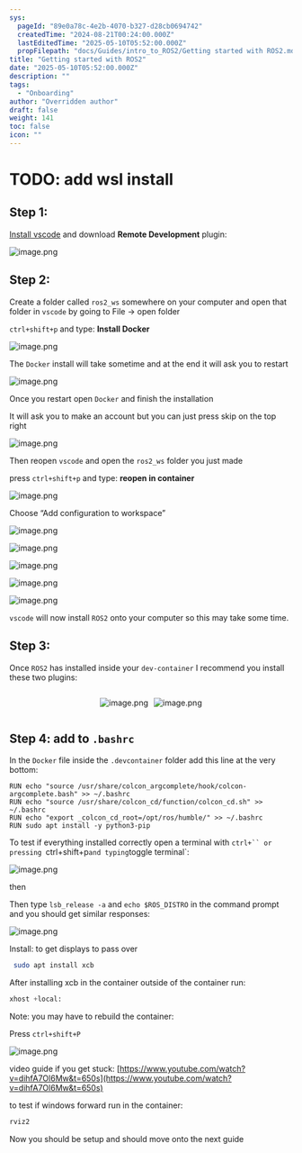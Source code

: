 ```yaml
---
sys:
  pageId: "89e0a78c-4e2b-4070-b327-d28cb0694742"
  createdTime: "2024-08-21T00:24:00.000Z"
  lastEditedTime: "2025-05-10T05:52:00.000Z"
  propFilepath: "docs/Guides/intro_to_ROS2/Getting started with ROS2.md"
title: "Getting started with ROS2"
date: "2025-05-10T05:52:00.000Z"
description: ""
tags:
  - "Onboarding"
author: "Overridden author"
draft: false
weight: 141
toc: false
icon: ""
---
```


# TODO: add wsl install

## Step 1:

[Install vscode](https://code.visualstudio.com/download) and download **Remote Development** plugin:

![image.png](https://prod-files-secure.s3.us-west-2.amazonaws.com/d518164a-d88e-44d1-a4ee-3adb3bd8bce0/efb52993-1881-4a40-b95e-6f020334f022/image.png?X-Amz-Algorithm=AWS4-HMAC-SHA256&X-Amz-Content-Sha256=UNSIGNED-PAYLOAD&X-Amz-Credential=ASIAZI2LB466WX5LVBDB%2F20250707%2Fus-west-2%2Fs3%2Faws4_request&X-Amz-Date=20250707T061441Z&X-Amz-Expires=3600&X-Amz-Security-Token=IQoJb3JpZ2luX2VjEGUaCXVzLXdlc3QtMiJGMEQCIE6c9fLoIondIP76vukETlkRdHrCL206ZF0urGa16kdKAiAazryiwQI6Y3KSeov6z7h1LqCSW0f12ZF4J7U%2Fg16lnyr%2FAwhuEAAaDDYzNzQyMzE4MzgwNSIM%2FESlKOZPxnA2uOfaKtwDxCn7oPlJyOZC%2Fj%2Fx93%2BiitfFZj8IRJGAvhNBWG%2B121u4QCm1kyQPHRpiaqxZQz6WG86eaxL5HIf2BqUqZC0OGAKI17Tx4JygyOR75dDV7gMcAZd%2Bo0QzXxdewqu2U2w51JhQiCNBEL55Rp7aH8hnRbN06pf6L6Cd2BnN313k2K6l%2Boq3etQt5ZUSt0PsFo5ZibYI4YL%2BzmH72GTGXAB%2FGaMCD8yXzJyxnk2Lazg3017EkWie9XLXL3gMp97iTM4vzf%2F3v0XDSWBBkzNasVXueH3EWgG1YDgEQrWyI5IWf5VSVm5faIoaX6Y1IQsGrU%2BknjrNEXDjDkjbqS7ceRGZAApv7wTM1xcGWvzdfZ6IVV2iBQWM5sFUg%2FQdgFfwzuAPr32G5GS%2FxwLEWveQy1ZU%2BEkE2hOo9l4c8NAJxEPIO2Qb5bdVEWvRHAqonfvcwj%2BWrSHuJJYRw9%2BWWSj%2BDUkWyTT0RJeKGQsF0fl3qpWz49jLlWKFHznRxzOSbKmRKQQBjUdWBj%2BMD5BbQBDQZhIj8zjsM1jg6ERb0BXRdpfd4g%2BRbiy%2BOpErqAARhB5OqGZqTKKWlcT4l7uwj6qO%2ByvcenMB1T8OCF3TDiLpstco46SSa7v3iAfkcdXg1n4wjKutwwY6pgESMiMDIx06w4uJhf8eJ%2BvdrQmdHlQmUMpmYY6gjnELxMQHivCOacdOnDhM3DPpMi%2BMAwHGQSA48F27%2F6y%2F7iPcoBWne9PYnZ2ArzxTut2zrAxUHpOrm4Hr4aH90YySu1euBwM2nEga7PcyOuNkAc0sMoHWKXNvmE%2BiuOUdr0KGuriVr7k9hUTu0VR2A%2FD3BOwD%2F5Z9PQHQHubDmN6CmKFfAElWb8nP&X-Amz-Signature=9f4b702050a07261e7577412eece1c624e541b85818b2fdcacac8e7d155ecb52&X-Amz-SignedHeaders=host&x-amz-checksum-mode=ENABLED&x-id=GetObject)

## Step 2:

Create a folder called `ros2_ws` somewhere on your computer and open that folder in `vscode` by going to File → open folder 

`ctrl+shift+p` and type: **Install Docker**

![image.png](https://prod-files-secure.s3.us-west-2.amazonaws.com/d518164a-d88e-44d1-a4ee-3adb3bd8bce0/2269dc0e-1cd5-47ff-bceb-c04ad9b2eab0/image.png?X-Amz-Algorithm=AWS4-HMAC-SHA256&X-Amz-Content-Sha256=UNSIGNED-PAYLOAD&X-Amz-Credential=ASIAZI2LB466WX5LVBDB%2F20250707%2Fus-west-2%2Fs3%2Faws4_request&X-Amz-Date=20250707T061441Z&X-Amz-Expires=3600&X-Amz-Security-Token=IQoJb3JpZ2luX2VjEGUaCXVzLXdlc3QtMiJGMEQCIE6c9fLoIondIP76vukETlkRdHrCL206ZF0urGa16kdKAiAazryiwQI6Y3KSeov6z7h1LqCSW0f12ZF4J7U%2Fg16lnyr%2FAwhuEAAaDDYzNzQyMzE4MzgwNSIM%2FESlKOZPxnA2uOfaKtwDxCn7oPlJyOZC%2Fj%2Fx93%2BiitfFZj8IRJGAvhNBWG%2B121u4QCm1kyQPHRpiaqxZQz6WG86eaxL5HIf2BqUqZC0OGAKI17Tx4JygyOR75dDV7gMcAZd%2Bo0QzXxdewqu2U2w51JhQiCNBEL55Rp7aH8hnRbN06pf6L6Cd2BnN313k2K6l%2Boq3etQt5ZUSt0PsFo5ZibYI4YL%2BzmH72GTGXAB%2FGaMCD8yXzJyxnk2Lazg3017EkWie9XLXL3gMp97iTM4vzf%2F3v0XDSWBBkzNasVXueH3EWgG1YDgEQrWyI5IWf5VSVm5faIoaX6Y1IQsGrU%2BknjrNEXDjDkjbqS7ceRGZAApv7wTM1xcGWvzdfZ6IVV2iBQWM5sFUg%2FQdgFfwzuAPr32G5GS%2FxwLEWveQy1ZU%2BEkE2hOo9l4c8NAJxEPIO2Qb5bdVEWvRHAqonfvcwj%2BWrSHuJJYRw9%2BWWSj%2BDUkWyTT0RJeKGQsF0fl3qpWz49jLlWKFHznRxzOSbKmRKQQBjUdWBj%2BMD5BbQBDQZhIj8zjsM1jg6ERb0BXRdpfd4g%2BRbiy%2BOpErqAARhB5OqGZqTKKWlcT4l7uwj6qO%2ByvcenMB1T8OCF3TDiLpstco46SSa7v3iAfkcdXg1n4wjKutwwY6pgESMiMDIx06w4uJhf8eJ%2BvdrQmdHlQmUMpmYY6gjnELxMQHivCOacdOnDhM3DPpMi%2BMAwHGQSA48F27%2F6y%2F7iPcoBWne9PYnZ2ArzxTut2zrAxUHpOrm4Hr4aH90YySu1euBwM2nEga7PcyOuNkAc0sMoHWKXNvmE%2BiuOUdr0KGuriVr7k9hUTu0VR2A%2FD3BOwD%2F5Z9PQHQHubDmN6CmKFfAElWb8nP&X-Amz-Signature=38753a42ff36785be7501d90d15ea3efbe48d2990b37704e757c7bc29b0d49d7&X-Amz-SignedHeaders=host&x-amz-checksum-mode=ENABLED&x-id=GetObject)

The `Docker` install will take sometime and at the end it will ask you to restart

![image.png](https://prod-files-secure.s3.us-west-2.amazonaws.com/d518164a-d88e-44d1-a4ee-3adb3bd8bce0/ed233f78-be33-4b1f-b89c-9c346c0e961e/image.png?X-Amz-Algorithm=AWS4-HMAC-SHA256&X-Amz-Content-Sha256=UNSIGNED-PAYLOAD&X-Amz-Credential=ASIAZI2LB466WX5LVBDB%2F20250707%2Fus-west-2%2Fs3%2Faws4_request&X-Amz-Date=20250707T061441Z&X-Amz-Expires=3600&X-Amz-Security-Token=IQoJb3JpZ2luX2VjEGUaCXVzLXdlc3QtMiJGMEQCIE6c9fLoIondIP76vukETlkRdHrCL206ZF0urGa16kdKAiAazryiwQI6Y3KSeov6z7h1LqCSW0f12ZF4J7U%2Fg16lnyr%2FAwhuEAAaDDYzNzQyMzE4MzgwNSIM%2FESlKOZPxnA2uOfaKtwDxCn7oPlJyOZC%2Fj%2Fx93%2BiitfFZj8IRJGAvhNBWG%2B121u4QCm1kyQPHRpiaqxZQz6WG86eaxL5HIf2BqUqZC0OGAKI17Tx4JygyOR75dDV7gMcAZd%2Bo0QzXxdewqu2U2w51JhQiCNBEL55Rp7aH8hnRbN06pf6L6Cd2BnN313k2K6l%2Boq3etQt5ZUSt0PsFo5ZibYI4YL%2BzmH72GTGXAB%2FGaMCD8yXzJyxnk2Lazg3017EkWie9XLXL3gMp97iTM4vzf%2F3v0XDSWBBkzNasVXueH3EWgG1YDgEQrWyI5IWf5VSVm5faIoaX6Y1IQsGrU%2BknjrNEXDjDkjbqS7ceRGZAApv7wTM1xcGWvzdfZ6IVV2iBQWM5sFUg%2FQdgFfwzuAPr32G5GS%2FxwLEWveQy1ZU%2BEkE2hOo9l4c8NAJxEPIO2Qb5bdVEWvRHAqonfvcwj%2BWrSHuJJYRw9%2BWWSj%2BDUkWyTT0RJeKGQsF0fl3qpWz49jLlWKFHznRxzOSbKmRKQQBjUdWBj%2BMD5BbQBDQZhIj8zjsM1jg6ERb0BXRdpfd4g%2BRbiy%2BOpErqAARhB5OqGZqTKKWlcT4l7uwj6qO%2ByvcenMB1T8OCF3TDiLpstco46SSa7v3iAfkcdXg1n4wjKutwwY6pgESMiMDIx06w4uJhf8eJ%2BvdrQmdHlQmUMpmYY6gjnELxMQHivCOacdOnDhM3DPpMi%2BMAwHGQSA48F27%2F6y%2F7iPcoBWne9PYnZ2ArzxTut2zrAxUHpOrm4Hr4aH90YySu1euBwM2nEga7PcyOuNkAc0sMoHWKXNvmE%2BiuOUdr0KGuriVr7k9hUTu0VR2A%2FD3BOwD%2F5Z9PQHQHubDmN6CmKFfAElWb8nP&X-Amz-Signature=6d01eaf796530aa7fa576c83fef9952a4a8bf75c61f3ce4413f89cae0b255dc3&X-Amz-SignedHeaders=host&x-amz-checksum-mode=ENABLED&x-id=GetObject)

Once you restart open `Docker` and finish the installation

It will ask you to make an account but you can just press skip on the top right

![image.png](https://prod-files-secure.s3.us-west-2.amazonaws.com/d518164a-d88e-44d1-a4ee-3adb3bd8bce0/21010ad9-1659-4fd9-9f59-9932a09b2a3d/image.png?X-Amz-Algorithm=AWS4-HMAC-SHA256&X-Amz-Content-Sha256=UNSIGNED-PAYLOAD&X-Amz-Credential=ASIAZI2LB466WX5LVBDB%2F20250707%2Fus-west-2%2Fs3%2Faws4_request&X-Amz-Date=20250707T061441Z&X-Amz-Expires=3600&X-Amz-Security-Token=IQoJb3JpZ2luX2VjEGUaCXVzLXdlc3QtMiJGMEQCIE6c9fLoIondIP76vukETlkRdHrCL206ZF0urGa16kdKAiAazryiwQI6Y3KSeov6z7h1LqCSW0f12ZF4J7U%2Fg16lnyr%2FAwhuEAAaDDYzNzQyMzE4MzgwNSIM%2FESlKOZPxnA2uOfaKtwDxCn7oPlJyOZC%2Fj%2Fx93%2BiitfFZj8IRJGAvhNBWG%2B121u4QCm1kyQPHRpiaqxZQz6WG86eaxL5HIf2BqUqZC0OGAKI17Tx4JygyOR75dDV7gMcAZd%2Bo0QzXxdewqu2U2w51JhQiCNBEL55Rp7aH8hnRbN06pf6L6Cd2BnN313k2K6l%2Boq3etQt5ZUSt0PsFo5ZibYI4YL%2BzmH72GTGXAB%2FGaMCD8yXzJyxnk2Lazg3017EkWie9XLXL3gMp97iTM4vzf%2F3v0XDSWBBkzNasVXueH3EWgG1YDgEQrWyI5IWf5VSVm5faIoaX6Y1IQsGrU%2BknjrNEXDjDkjbqS7ceRGZAApv7wTM1xcGWvzdfZ6IVV2iBQWM5sFUg%2FQdgFfwzuAPr32G5GS%2FxwLEWveQy1ZU%2BEkE2hOo9l4c8NAJxEPIO2Qb5bdVEWvRHAqonfvcwj%2BWrSHuJJYRw9%2BWWSj%2BDUkWyTT0RJeKGQsF0fl3qpWz49jLlWKFHznRxzOSbKmRKQQBjUdWBj%2BMD5BbQBDQZhIj8zjsM1jg6ERb0BXRdpfd4g%2BRbiy%2BOpErqAARhB5OqGZqTKKWlcT4l7uwj6qO%2ByvcenMB1T8OCF3TDiLpstco46SSa7v3iAfkcdXg1n4wjKutwwY6pgESMiMDIx06w4uJhf8eJ%2BvdrQmdHlQmUMpmYY6gjnELxMQHivCOacdOnDhM3DPpMi%2BMAwHGQSA48F27%2F6y%2F7iPcoBWne9PYnZ2ArzxTut2zrAxUHpOrm4Hr4aH90YySu1euBwM2nEga7PcyOuNkAc0sMoHWKXNvmE%2BiuOUdr0KGuriVr7k9hUTu0VR2A%2FD3BOwD%2F5Z9PQHQHubDmN6CmKFfAElWb8nP&X-Amz-Signature=ad5a8ae4f433e5d15918d8440e0b2825edfbd9e8fe5a8fce010cb6d05b553ec1&X-Amz-SignedHeaders=host&x-amz-checksum-mode=ENABLED&x-id=GetObject)

Then reopen `vscode` and open the `ros2_ws` folder you just made

press `ctrl+shift+p` and type: **reopen in container**

![image.png](https://prod-files-secure.s3.us-west-2.amazonaws.com/d518164a-d88e-44d1-a4ee-3adb3bd8bce0/4e93b8c2-41ad-488c-8095-c74205196118/image.png?X-Amz-Algorithm=AWS4-HMAC-SHA256&X-Amz-Content-Sha256=UNSIGNED-PAYLOAD&X-Amz-Credential=ASIAZI2LB466WX5LVBDB%2F20250707%2Fus-west-2%2Fs3%2Faws4_request&X-Amz-Date=20250707T061441Z&X-Amz-Expires=3600&X-Amz-Security-Token=IQoJb3JpZ2luX2VjEGUaCXVzLXdlc3QtMiJGMEQCIE6c9fLoIondIP76vukETlkRdHrCL206ZF0urGa16kdKAiAazryiwQI6Y3KSeov6z7h1LqCSW0f12ZF4J7U%2Fg16lnyr%2FAwhuEAAaDDYzNzQyMzE4MzgwNSIM%2FESlKOZPxnA2uOfaKtwDxCn7oPlJyOZC%2Fj%2Fx93%2BiitfFZj8IRJGAvhNBWG%2B121u4QCm1kyQPHRpiaqxZQz6WG86eaxL5HIf2BqUqZC0OGAKI17Tx4JygyOR75dDV7gMcAZd%2Bo0QzXxdewqu2U2w51JhQiCNBEL55Rp7aH8hnRbN06pf6L6Cd2BnN313k2K6l%2Boq3etQt5ZUSt0PsFo5ZibYI4YL%2BzmH72GTGXAB%2FGaMCD8yXzJyxnk2Lazg3017EkWie9XLXL3gMp97iTM4vzf%2F3v0XDSWBBkzNasVXueH3EWgG1YDgEQrWyI5IWf5VSVm5faIoaX6Y1IQsGrU%2BknjrNEXDjDkjbqS7ceRGZAApv7wTM1xcGWvzdfZ6IVV2iBQWM5sFUg%2FQdgFfwzuAPr32G5GS%2FxwLEWveQy1ZU%2BEkE2hOo9l4c8NAJxEPIO2Qb5bdVEWvRHAqonfvcwj%2BWrSHuJJYRw9%2BWWSj%2BDUkWyTT0RJeKGQsF0fl3qpWz49jLlWKFHznRxzOSbKmRKQQBjUdWBj%2BMD5BbQBDQZhIj8zjsM1jg6ERb0BXRdpfd4g%2BRbiy%2BOpErqAARhB5OqGZqTKKWlcT4l7uwj6qO%2ByvcenMB1T8OCF3TDiLpstco46SSa7v3iAfkcdXg1n4wjKutwwY6pgESMiMDIx06w4uJhf8eJ%2BvdrQmdHlQmUMpmYY6gjnELxMQHivCOacdOnDhM3DPpMi%2BMAwHGQSA48F27%2F6y%2F7iPcoBWne9PYnZ2ArzxTut2zrAxUHpOrm4Hr4aH90YySu1euBwM2nEga7PcyOuNkAc0sMoHWKXNvmE%2BiuOUdr0KGuriVr7k9hUTu0VR2A%2FD3BOwD%2F5Z9PQHQHubDmN6CmKFfAElWb8nP&X-Amz-Signature=cf2820e17ba5347bbd27d678caf967e3131918f17f7900351d5ce49f1fb2bfe4&X-Amz-SignedHeaders=host&x-amz-checksum-mode=ENABLED&x-id=GetObject)

Choose “Add configuration to workspace”

![image.png](https://prod-files-secure.s3.us-west-2.amazonaws.com/d518164a-d88e-44d1-a4ee-3adb3bd8bce0/9560b282-5060-4989-ba37-97e7b2c22476/image.png?X-Amz-Algorithm=AWS4-HMAC-SHA256&X-Amz-Content-Sha256=UNSIGNED-PAYLOAD&X-Amz-Credential=ASIAZI2LB466WX5LVBDB%2F20250707%2Fus-west-2%2Fs3%2Faws4_request&X-Amz-Date=20250707T061441Z&X-Amz-Expires=3600&X-Amz-Security-Token=IQoJb3JpZ2luX2VjEGUaCXVzLXdlc3QtMiJGMEQCIE6c9fLoIondIP76vukETlkRdHrCL206ZF0urGa16kdKAiAazryiwQI6Y3KSeov6z7h1LqCSW0f12ZF4J7U%2Fg16lnyr%2FAwhuEAAaDDYzNzQyMzE4MzgwNSIM%2FESlKOZPxnA2uOfaKtwDxCn7oPlJyOZC%2Fj%2Fx93%2BiitfFZj8IRJGAvhNBWG%2B121u4QCm1kyQPHRpiaqxZQz6WG86eaxL5HIf2BqUqZC0OGAKI17Tx4JygyOR75dDV7gMcAZd%2Bo0QzXxdewqu2U2w51JhQiCNBEL55Rp7aH8hnRbN06pf6L6Cd2BnN313k2K6l%2Boq3etQt5ZUSt0PsFo5ZibYI4YL%2BzmH72GTGXAB%2FGaMCD8yXzJyxnk2Lazg3017EkWie9XLXL3gMp97iTM4vzf%2F3v0XDSWBBkzNasVXueH3EWgG1YDgEQrWyI5IWf5VSVm5faIoaX6Y1IQsGrU%2BknjrNEXDjDkjbqS7ceRGZAApv7wTM1xcGWvzdfZ6IVV2iBQWM5sFUg%2FQdgFfwzuAPr32G5GS%2FxwLEWveQy1ZU%2BEkE2hOo9l4c8NAJxEPIO2Qb5bdVEWvRHAqonfvcwj%2BWrSHuJJYRw9%2BWWSj%2BDUkWyTT0RJeKGQsF0fl3qpWz49jLlWKFHznRxzOSbKmRKQQBjUdWBj%2BMD5BbQBDQZhIj8zjsM1jg6ERb0BXRdpfd4g%2BRbiy%2BOpErqAARhB5OqGZqTKKWlcT4l7uwj6qO%2ByvcenMB1T8OCF3TDiLpstco46SSa7v3iAfkcdXg1n4wjKutwwY6pgESMiMDIx06w4uJhf8eJ%2BvdrQmdHlQmUMpmYY6gjnELxMQHivCOacdOnDhM3DPpMi%2BMAwHGQSA48F27%2F6y%2F7iPcoBWne9PYnZ2ArzxTut2zrAxUHpOrm4Hr4aH90YySu1euBwM2nEga7PcyOuNkAc0sMoHWKXNvmE%2BiuOUdr0KGuriVr7k9hUTu0VR2A%2FD3BOwD%2F5Z9PQHQHubDmN6CmKFfAElWb8nP&X-Amz-Signature=4095bae58bbbbd60b54db99f3f7a5b8d1cf106f024cdcbe07a139f62f6b0b4ab&X-Amz-SignedHeaders=host&x-amz-checksum-mode=ENABLED&x-id=GetObject)

![image.png](https://prod-files-secure.s3.us-west-2.amazonaws.com/d518164a-d88e-44d1-a4ee-3adb3bd8bce0/2ee63f81-886b-48e8-a553-dc6e5eac99e4/image.png?X-Amz-Algorithm=AWS4-HMAC-SHA256&X-Amz-Content-Sha256=UNSIGNED-PAYLOAD&X-Amz-Credential=ASIAZI2LB466WX5LVBDB%2F20250707%2Fus-west-2%2Fs3%2Faws4_request&X-Amz-Date=20250707T061441Z&X-Amz-Expires=3600&X-Amz-Security-Token=IQoJb3JpZ2luX2VjEGUaCXVzLXdlc3QtMiJGMEQCIE6c9fLoIondIP76vukETlkRdHrCL206ZF0urGa16kdKAiAazryiwQI6Y3KSeov6z7h1LqCSW0f12ZF4J7U%2Fg16lnyr%2FAwhuEAAaDDYzNzQyMzE4MzgwNSIM%2FESlKOZPxnA2uOfaKtwDxCn7oPlJyOZC%2Fj%2Fx93%2BiitfFZj8IRJGAvhNBWG%2B121u4QCm1kyQPHRpiaqxZQz6WG86eaxL5HIf2BqUqZC0OGAKI17Tx4JygyOR75dDV7gMcAZd%2Bo0QzXxdewqu2U2w51JhQiCNBEL55Rp7aH8hnRbN06pf6L6Cd2BnN313k2K6l%2Boq3etQt5ZUSt0PsFo5ZibYI4YL%2BzmH72GTGXAB%2FGaMCD8yXzJyxnk2Lazg3017EkWie9XLXL3gMp97iTM4vzf%2F3v0XDSWBBkzNasVXueH3EWgG1YDgEQrWyI5IWf5VSVm5faIoaX6Y1IQsGrU%2BknjrNEXDjDkjbqS7ceRGZAApv7wTM1xcGWvzdfZ6IVV2iBQWM5sFUg%2FQdgFfwzuAPr32G5GS%2FxwLEWveQy1ZU%2BEkE2hOo9l4c8NAJxEPIO2Qb5bdVEWvRHAqonfvcwj%2BWrSHuJJYRw9%2BWWSj%2BDUkWyTT0RJeKGQsF0fl3qpWz49jLlWKFHznRxzOSbKmRKQQBjUdWBj%2BMD5BbQBDQZhIj8zjsM1jg6ERb0BXRdpfd4g%2BRbiy%2BOpErqAARhB5OqGZqTKKWlcT4l7uwj6qO%2ByvcenMB1T8OCF3TDiLpstco46SSa7v3iAfkcdXg1n4wjKutwwY6pgESMiMDIx06w4uJhf8eJ%2BvdrQmdHlQmUMpmYY6gjnELxMQHivCOacdOnDhM3DPpMi%2BMAwHGQSA48F27%2F6y%2F7iPcoBWne9PYnZ2ArzxTut2zrAxUHpOrm4Hr4aH90YySu1euBwM2nEga7PcyOuNkAc0sMoHWKXNvmE%2BiuOUdr0KGuriVr7k9hUTu0VR2A%2FD3BOwD%2F5Z9PQHQHubDmN6CmKFfAElWb8nP&X-Amz-Signature=11bd80dc674b5bdb3a48062166409b4a180739a6ad29d6bb4e7945db7bdf9d56&X-Amz-SignedHeaders=host&x-amz-checksum-mode=ENABLED&x-id=GetObject)

![image.png](https://prod-files-secure.s3.us-west-2.amazonaws.com/d518164a-d88e-44d1-a4ee-3adb3bd8bce0/ae1580b2-b048-407e-aed9-b584224a7a04/image.png?X-Amz-Algorithm=AWS4-HMAC-SHA256&X-Amz-Content-Sha256=UNSIGNED-PAYLOAD&X-Amz-Credential=ASIAZI2LB466WX5LVBDB%2F20250707%2Fus-west-2%2Fs3%2Faws4_request&X-Amz-Date=20250707T061441Z&X-Amz-Expires=3600&X-Amz-Security-Token=IQoJb3JpZ2luX2VjEGUaCXVzLXdlc3QtMiJGMEQCIE6c9fLoIondIP76vukETlkRdHrCL206ZF0urGa16kdKAiAazryiwQI6Y3KSeov6z7h1LqCSW0f12ZF4J7U%2Fg16lnyr%2FAwhuEAAaDDYzNzQyMzE4MzgwNSIM%2FESlKOZPxnA2uOfaKtwDxCn7oPlJyOZC%2Fj%2Fx93%2BiitfFZj8IRJGAvhNBWG%2B121u4QCm1kyQPHRpiaqxZQz6WG86eaxL5HIf2BqUqZC0OGAKI17Tx4JygyOR75dDV7gMcAZd%2Bo0QzXxdewqu2U2w51JhQiCNBEL55Rp7aH8hnRbN06pf6L6Cd2BnN313k2K6l%2Boq3etQt5ZUSt0PsFo5ZibYI4YL%2BzmH72GTGXAB%2FGaMCD8yXzJyxnk2Lazg3017EkWie9XLXL3gMp97iTM4vzf%2F3v0XDSWBBkzNasVXueH3EWgG1YDgEQrWyI5IWf5VSVm5faIoaX6Y1IQsGrU%2BknjrNEXDjDkjbqS7ceRGZAApv7wTM1xcGWvzdfZ6IVV2iBQWM5sFUg%2FQdgFfwzuAPr32G5GS%2FxwLEWveQy1ZU%2BEkE2hOo9l4c8NAJxEPIO2Qb5bdVEWvRHAqonfvcwj%2BWrSHuJJYRw9%2BWWSj%2BDUkWyTT0RJeKGQsF0fl3qpWz49jLlWKFHznRxzOSbKmRKQQBjUdWBj%2BMD5BbQBDQZhIj8zjsM1jg6ERb0BXRdpfd4g%2BRbiy%2BOpErqAARhB5OqGZqTKKWlcT4l7uwj6qO%2ByvcenMB1T8OCF3TDiLpstco46SSa7v3iAfkcdXg1n4wjKutwwY6pgESMiMDIx06w4uJhf8eJ%2BvdrQmdHlQmUMpmYY6gjnELxMQHivCOacdOnDhM3DPpMi%2BMAwHGQSA48F27%2F6y%2F7iPcoBWne9PYnZ2ArzxTut2zrAxUHpOrm4Hr4aH90YySu1euBwM2nEga7PcyOuNkAc0sMoHWKXNvmE%2BiuOUdr0KGuriVr7k9hUTu0VR2A%2FD3BOwD%2F5Z9PQHQHubDmN6CmKFfAElWb8nP&X-Amz-Signature=1c99befd8f87e4342843760936436a6d952ef164d0debf6cece25f06c59cff5b&X-Amz-SignedHeaders=host&x-amz-checksum-mode=ENABLED&x-id=GetObject)

![image.png](https://prod-files-secure.s3.us-west-2.amazonaws.com/d518164a-d88e-44d1-a4ee-3adb3bd8bce0/53255b28-f75e-430f-b9e3-c0ac8577e42b/image.png?X-Amz-Algorithm=AWS4-HMAC-SHA256&X-Amz-Content-Sha256=UNSIGNED-PAYLOAD&X-Amz-Credential=ASIAZI2LB466WX5LVBDB%2F20250707%2Fus-west-2%2Fs3%2Faws4_request&X-Amz-Date=20250707T061441Z&X-Amz-Expires=3600&X-Amz-Security-Token=IQoJb3JpZ2luX2VjEGUaCXVzLXdlc3QtMiJGMEQCIE6c9fLoIondIP76vukETlkRdHrCL206ZF0urGa16kdKAiAazryiwQI6Y3KSeov6z7h1LqCSW0f12ZF4J7U%2Fg16lnyr%2FAwhuEAAaDDYzNzQyMzE4MzgwNSIM%2FESlKOZPxnA2uOfaKtwDxCn7oPlJyOZC%2Fj%2Fx93%2BiitfFZj8IRJGAvhNBWG%2B121u4QCm1kyQPHRpiaqxZQz6WG86eaxL5HIf2BqUqZC0OGAKI17Tx4JygyOR75dDV7gMcAZd%2Bo0QzXxdewqu2U2w51JhQiCNBEL55Rp7aH8hnRbN06pf6L6Cd2BnN313k2K6l%2Boq3etQt5ZUSt0PsFo5ZibYI4YL%2BzmH72GTGXAB%2FGaMCD8yXzJyxnk2Lazg3017EkWie9XLXL3gMp97iTM4vzf%2F3v0XDSWBBkzNasVXueH3EWgG1YDgEQrWyI5IWf5VSVm5faIoaX6Y1IQsGrU%2BknjrNEXDjDkjbqS7ceRGZAApv7wTM1xcGWvzdfZ6IVV2iBQWM5sFUg%2FQdgFfwzuAPr32G5GS%2FxwLEWveQy1ZU%2BEkE2hOo9l4c8NAJxEPIO2Qb5bdVEWvRHAqonfvcwj%2BWrSHuJJYRw9%2BWWSj%2BDUkWyTT0RJeKGQsF0fl3qpWz49jLlWKFHznRxzOSbKmRKQQBjUdWBj%2BMD5BbQBDQZhIj8zjsM1jg6ERb0BXRdpfd4g%2BRbiy%2BOpErqAARhB5OqGZqTKKWlcT4l7uwj6qO%2ByvcenMB1T8OCF3TDiLpstco46SSa7v3iAfkcdXg1n4wjKutwwY6pgESMiMDIx06w4uJhf8eJ%2BvdrQmdHlQmUMpmYY6gjnELxMQHivCOacdOnDhM3DPpMi%2BMAwHGQSA48F27%2F6y%2F7iPcoBWne9PYnZ2ArzxTut2zrAxUHpOrm4Hr4aH90YySu1euBwM2nEga7PcyOuNkAc0sMoHWKXNvmE%2BiuOUdr0KGuriVr7k9hUTu0VR2A%2FD3BOwD%2F5Z9PQHQHubDmN6CmKFfAElWb8nP&X-Amz-Signature=de4f88b2242fff1ee329419f7265ae013164e1511b0b3aff1dfd9b03498238b9&X-Amz-SignedHeaders=host&x-amz-checksum-mode=ENABLED&x-id=GetObject)

![image.png](https://prod-files-secure.s3.us-west-2.amazonaws.com/d518164a-d88e-44d1-a4ee-3adb3bd8bce0/7c562767-5af9-4ffb-97d1-327bcdf4ee00/image.png?X-Amz-Algorithm=AWS4-HMAC-SHA256&X-Amz-Content-Sha256=UNSIGNED-PAYLOAD&X-Amz-Credential=ASIAZI2LB466WX5LVBDB%2F20250707%2Fus-west-2%2Fs3%2Faws4_request&X-Amz-Date=20250707T061441Z&X-Amz-Expires=3600&X-Amz-Security-Token=IQoJb3JpZ2luX2VjEGUaCXVzLXdlc3QtMiJGMEQCIE6c9fLoIondIP76vukETlkRdHrCL206ZF0urGa16kdKAiAazryiwQI6Y3KSeov6z7h1LqCSW0f12ZF4J7U%2Fg16lnyr%2FAwhuEAAaDDYzNzQyMzE4MzgwNSIM%2FESlKOZPxnA2uOfaKtwDxCn7oPlJyOZC%2Fj%2Fx93%2BiitfFZj8IRJGAvhNBWG%2B121u4QCm1kyQPHRpiaqxZQz6WG86eaxL5HIf2BqUqZC0OGAKI17Tx4JygyOR75dDV7gMcAZd%2Bo0QzXxdewqu2U2w51JhQiCNBEL55Rp7aH8hnRbN06pf6L6Cd2BnN313k2K6l%2Boq3etQt5ZUSt0PsFo5ZibYI4YL%2BzmH72GTGXAB%2FGaMCD8yXzJyxnk2Lazg3017EkWie9XLXL3gMp97iTM4vzf%2F3v0XDSWBBkzNasVXueH3EWgG1YDgEQrWyI5IWf5VSVm5faIoaX6Y1IQsGrU%2BknjrNEXDjDkjbqS7ceRGZAApv7wTM1xcGWvzdfZ6IVV2iBQWM5sFUg%2FQdgFfwzuAPr32G5GS%2FxwLEWveQy1ZU%2BEkE2hOo9l4c8NAJxEPIO2Qb5bdVEWvRHAqonfvcwj%2BWrSHuJJYRw9%2BWWSj%2BDUkWyTT0RJeKGQsF0fl3qpWz49jLlWKFHznRxzOSbKmRKQQBjUdWBj%2BMD5BbQBDQZhIj8zjsM1jg6ERb0BXRdpfd4g%2BRbiy%2BOpErqAARhB5OqGZqTKKWlcT4l7uwj6qO%2ByvcenMB1T8OCF3TDiLpstco46SSa7v3iAfkcdXg1n4wjKutwwY6pgESMiMDIx06w4uJhf8eJ%2BvdrQmdHlQmUMpmYY6gjnELxMQHivCOacdOnDhM3DPpMi%2BMAwHGQSA48F27%2F6y%2F7iPcoBWne9PYnZ2ArzxTut2zrAxUHpOrm4Hr4aH90YySu1euBwM2nEga7PcyOuNkAc0sMoHWKXNvmE%2BiuOUdr0KGuriVr7k9hUTu0VR2A%2FD3BOwD%2F5Z9PQHQHubDmN6CmKFfAElWb8nP&X-Amz-Signature=e7297c797b5ac800f3441a7c14ead384c41083e270c855faebee055ddf9ead03&X-Amz-SignedHeaders=host&x-amz-checksum-mode=ENABLED&x-id=GetObject)

`vscode` will now install `ROS2` onto your computer so this may take some time.

## Step 3:

Once `ROS2` has installed inside your `dev-container` I recommend you install these two plugins:

<div style="display: flex;flex-direction: row; column-gap:10px; max-width: 630px;justify-content: center;">
<div>

![image.png](https://prod-files-secure.s3.us-west-2.amazonaws.com/d518164a-d88e-44d1-a4ee-3adb3bd8bce0/3fc3d550-5a54-4ba1-ba6b-faa01cdb7369/image.png?X-Amz-Algorithm=AWS4-HMAC-SHA256&X-Amz-Content-Sha256=UNSIGNED-PAYLOAD&X-Amz-Credential=ASIAZI2LB466Z2OGVV6V%2F20250707%2Fus-west-2%2Fs3%2Faws4_request&X-Amz-Date=20250707T061443Z&X-Amz-Expires=3600&X-Amz-Security-Token=IQoJb3JpZ2luX2VjEGYaCXVzLXdlc3QtMiJIMEYCIQDohvj6cjIcsTkwTcr5HlziUTCA6qpjiUWoLqbVU6t3vwIhAP%2Fx7FRIa2me1%2FdpwptFr9L5K5pBXgCoE2qYH5aFxHa%2BKv8DCG8QABoMNjM3NDIzMTgzODA1IgwMP9mfQQMQHOBmaMIq3AMwfsCHLPLdQCk8DTk03PbSm0fJ3HU9ds0KjDr1t0%2FWIP7nejqWBMoWLDtBTvgq5zmafSQiuCXfwMDY%2FZqhdMDYNVCNQrDrC5%2F%2FOkP4tEXYNlFLUeV5BQrFZNc67xV6wz6cd3Zwqkx1uP8MI4u%2BLMu%2Buo39wwFk8AaMX8WeYbzLpmdhdMpx81hUX9u0WmGeT%2FznkEDsIrSlT%2FJrKrLTR1aJPSwXgYVMgV%2FcbrWJ4Qepc1kMLQ5bekiSUtsSm8OaKG81C4IZnrJYhsHFXaVCJJARLRwCJDVn4XVZRx1iQnJrRYR6et8KhXIQXzX4Zvys53RB0SX7XOvF32uwjIiTlbhGOml78fZrpXdQud9ZSxRbWh4Y%2B86fDiJnCJ5fuMvYjH1Y%2FQ52rrFWV%2FddtI9mI7MXrPjEklc1GLjuO3m1azwjRfpL5q1wquHYWLdY99ZQXhuNp%2FP%2FXhRwpaftpCqx%2Fb5QpxcKboV1Ll7gKznQrz5584m11Uzxbkt1Lvgm%2BIuL43yJdxKn%2FoQyrP1H1uWjEPDd7eqlH76FVmv9eJ3HWR2n%2B98k0uFtEdCuXEaG9mO3CFjFy70lPtdLbmQf%2BtJsUgNatrt980GzA2BP%2Bk7YJS2cAHGfzbFpZ29LtKbrrTDJwq3DBjqkAa5fbmZTsfDjjOsyzs7fq6XQq3dz5qAZJIBmP5H7vlXq4yyoJOEu9LFX8M7Wk6pRgdqb40VJTo0%2BkiPnoJug8MisXKPEm0QcTl1%2BHejRY7VHdu4rQgt7zyi6Kt2UNH8hxTG%2FlQIxpfQ0fW4UpbMm322E2anSzype0qZYKLM6xyIOrVBdpnYo6292UQ%2Bt%2BBplc4BNgfJtDFMjkIwB5KK%2BZ6AlT03G&X-Amz-Signature=dd5286e5a06e56fde5b17ffaf6baa9aae1cfdc9c4fa0d5fc64fbf4446974f7f0&X-Amz-SignedHeaders=host&x-amz-checksum-mode=ENABLED&x-id=GetObject)

</div>
<div>

![image.png](https://prod-files-secure.s3.us-west-2.amazonaws.com/d518164a-d88e-44d1-a4ee-3adb3bd8bce0/d994cc66-13c2-4093-a5a3-f84cf4601a82/image.png?X-Amz-Algorithm=AWS4-HMAC-SHA256&X-Amz-Content-Sha256=UNSIGNED-PAYLOAD&X-Amz-Credential=ASIAZI2LB46647ARA6FV%2F20250707%2Fus-west-2%2Fs3%2Faws4_request&X-Amz-Date=20250707T061443Z&X-Amz-Expires=3600&X-Amz-Security-Token=IQoJb3JpZ2luX2VjEGUaCXVzLXdlc3QtMiJIMEYCIQDP7cV7%2BYyT%2Fx0X5%2FISoQqWOYsRaRkQahhNZRQg4yqYrgIhAI3zVqAJ3mmT%2B2s9bvkvY6ZhhtKChsf6qVeqzSbrn%2F4zKv8DCG4QABoMNjM3NDIzMTgzODA1Igz0TAQ48HiH4gaFsP8q3AMlj2SoivoyzK%2FprOW11oEfwV2jp2ofQGHZYx%2Be%2BL54YJFBtJLzeGqUfq1L8b%2B9fZoylPwpxy9ehB1XpKFBiEZ0nde94uIxz%2BYNZ4jUOc2CbK5khUcxKhW8t30ChmWzfHZlSXeLuJe8wnXwzw7EvgwpGRYRZGVkydEHQ6amNQOL3oLk27j0cJnSnzxBx2Xd5Bx18p855ukNK8FPu9xumGwFvGFO04BvhxfUNe4o5JMnEbm9OorZ%2BhXa7nwsYjeLnxgQxc23kog5cEXMb3mH73pNsCn7Hj%2BPKmZvPV2H6LuaFHLGbr1ft%2FzIidZnk2ULLKQ9ViDvgv9cLSZMNb0YZG%2FUhqGUCED1Dnh4%2B2xQR7IS46leUmXpGe8%2FUyqNVU6t4DsgEUKbYDL7PoAeGkAiTaoexsMiKc8mMyaq7bc4%2BBE5gcdz2%2BTM7TWhrwXGY8zoFMoLWE581q30ipmR1HTpzTqdnLtbGYh1CisMnDCpUjoJuBXOQD3FhaD8KTAya4MdbS6ibQRmZMd33ZHjYb%2B8N%2FI0M%2FuBsp1lTh5aCApjOiQDpViSiqO8LZL2alB%2BtA9Q3mf04zMIl%2FD4%2B3hqTiQ84zs0ASEvW5i8crnUEkW%2BxQlYdzayPy1iNP8UPGN5xjDRpq3DBjqkAeusBH%2FG549ScFd279fk3%2BsvNufM3SxRcx1exv8H%2BNThjxHcBCfWc8tQ5zHAqN%2Foo5OMBFV7YfFEiYgYNwTg6%2B4dT4VUv%2B0iNWRfGefcMc4sSvvuJshffpqevH3kYvQ2N%2FC%2BAddc8YKfSmqxG%2BY2RwXLCs6wCBBdrM%2F63I%2FAZjeO2idVXI%2F%2FOJQ7qE2ZWpCVgIld%2BeeQ%2F9CkzjvxtOT5Hz4KJSVk&X-Amz-Signature=972d1463f7dce722936563869604f3b5512c18083c3de71c276a17476afa9a84&X-Amz-SignedHeaders=host&x-amz-checksum-mode=ENABLED&x-id=GetObject)

</div>
</div>

## Step 4: add to `.bashrc`

In the `Docker` file inside the `.devcontainer` folder add this line at the very bottom: 

```docker
RUN echo "source /usr/share/colcon_argcomplete/hook/colcon-argcomplete.bash" >> ~/.bashrc
RUN echo "source /usr/share/colcon_cd/function/colcon_cd.sh" >> ~/.bashrc
RUN echo "export _colcon_cd_root=/opt/ros/humble/" >> ~/.bashrc
RUN sudo apt install -y python3-pip 
```

To test if everything installed correctly open a terminal with `ctrl+`` or pressing `ctrl+shift+p` and typing `toggle terminal`:

![image.png](https://prod-files-secure.s3.us-west-2.amazonaws.com/d518164a-d88e-44d1-a4ee-3adb3bd8bce0/6a4943d8-b04e-4c02-9a58-775f3384d1a5/image.png?X-Amz-Algorithm=AWS4-HMAC-SHA256&X-Amz-Content-Sha256=UNSIGNED-PAYLOAD&X-Amz-Credential=ASIAZI2LB466WX5LVBDB%2F20250707%2Fus-west-2%2Fs3%2Faws4_request&X-Amz-Date=20250707T061441Z&X-Amz-Expires=3600&X-Amz-Security-Token=IQoJb3JpZ2luX2VjEGUaCXVzLXdlc3QtMiJGMEQCIE6c9fLoIondIP76vukETlkRdHrCL206ZF0urGa16kdKAiAazryiwQI6Y3KSeov6z7h1LqCSW0f12ZF4J7U%2Fg16lnyr%2FAwhuEAAaDDYzNzQyMzE4MzgwNSIM%2FESlKOZPxnA2uOfaKtwDxCn7oPlJyOZC%2Fj%2Fx93%2BiitfFZj8IRJGAvhNBWG%2B121u4QCm1kyQPHRpiaqxZQz6WG86eaxL5HIf2BqUqZC0OGAKI17Tx4JygyOR75dDV7gMcAZd%2Bo0QzXxdewqu2U2w51JhQiCNBEL55Rp7aH8hnRbN06pf6L6Cd2BnN313k2K6l%2Boq3etQt5ZUSt0PsFo5ZibYI4YL%2BzmH72GTGXAB%2FGaMCD8yXzJyxnk2Lazg3017EkWie9XLXL3gMp97iTM4vzf%2F3v0XDSWBBkzNasVXueH3EWgG1YDgEQrWyI5IWf5VSVm5faIoaX6Y1IQsGrU%2BknjrNEXDjDkjbqS7ceRGZAApv7wTM1xcGWvzdfZ6IVV2iBQWM5sFUg%2FQdgFfwzuAPr32G5GS%2FxwLEWveQy1ZU%2BEkE2hOo9l4c8NAJxEPIO2Qb5bdVEWvRHAqonfvcwj%2BWrSHuJJYRw9%2BWWSj%2BDUkWyTT0RJeKGQsF0fl3qpWz49jLlWKFHznRxzOSbKmRKQQBjUdWBj%2BMD5BbQBDQZhIj8zjsM1jg6ERb0BXRdpfd4g%2BRbiy%2BOpErqAARhB5OqGZqTKKWlcT4l7uwj6qO%2ByvcenMB1T8OCF3TDiLpstco46SSa7v3iAfkcdXg1n4wjKutwwY6pgESMiMDIx06w4uJhf8eJ%2BvdrQmdHlQmUMpmYY6gjnELxMQHivCOacdOnDhM3DPpMi%2BMAwHGQSA48F27%2F6y%2F7iPcoBWne9PYnZ2ArzxTut2zrAxUHpOrm4Hr4aH90YySu1euBwM2nEga7PcyOuNkAc0sMoHWKXNvmE%2BiuOUdr0KGuriVr7k9hUTu0VR2A%2FD3BOwD%2F5Z9PQHQHubDmN6CmKFfAElWb8nP&X-Amz-Signature=f89ff9193720a5594da834dfcd414a7a04c7c0b294564589e443f3279f35b95f&X-Amz-SignedHeaders=host&x-amz-checksum-mode=ENABLED&x-id=GetObject)

then 

Then type `lsb_release -a` and `echo $ROS_DISTRO` in the command prompt and you should get similar responses:

![image.png](https://prod-files-secure.s3.us-west-2.amazonaws.com/d518164a-d88e-44d1-a4ee-3adb3bd8bce0/3e635dec-a805-4e85-8b9e-d000e5b71a4e/image.png?X-Amz-Algorithm=AWS4-HMAC-SHA256&X-Amz-Content-Sha256=UNSIGNED-PAYLOAD&X-Amz-Credential=ASIAZI2LB466WX5LVBDB%2F20250707%2Fus-west-2%2Fs3%2Faws4_request&X-Amz-Date=20250707T061441Z&X-Amz-Expires=3600&X-Amz-Security-Token=IQoJb3JpZ2luX2VjEGUaCXVzLXdlc3QtMiJGMEQCIE6c9fLoIondIP76vukETlkRdHrCL206ZF0urGa16kdKAiAazryiwQI6Y3KSeov6z7h1LqCSW0f12ZF4J7U%2Fg16lnyr%2FAwhuEAAaDDYzNzQyMzE4MzgwNSIM%2FESlKOZPxnA2uOfaKtwDxCn7oPlJyOZC%2Fj%2Fx93%2BiitfFZj8IRJGAvhNBWG%2B121u4QCm1kyQPHRpiaqxZQz6WG86eaxL5HIf2BqUqZC0OGAKI17Tx4JygyOR75dDV7gMcAZd%2Bo0QzXxdewqu2U2w51JhQiCNBEL55Rp7aH8hnRbN06pf6L6Cd2BnN313k2K6l%2Boq3etQt5ZUSt0PsFo5ZibYI4YL%2BzmH72GTGXAB%2FGaMCD8yXzJyxnk2Lazg3017EkWie9XLXL3gMp97iTM4vzf%2F3v0XDSWBBkzNasVXueH3EWgG1YDgEQrWyI5IWf5VSVm5faIoaX6Y1IQsGrU%2BknjrNEXDjDkjbqS7ceRGZAApv7wTM1xcGWvzdfZ6IVV2iBQWM5sFUg%2FQdgFfwzuAPr32G5GS%2FxwLEWveQy1ZU%2BEkE2hOo9l4c8NAJxEPIO2Qb5bdVEWvRHAqonfvcwj%2BWrSHuJJYRw9%2BWWSj%2BDUkWyTT0RJeKGQsF0fl3qpWz49jLlWKFHznRxzOSbKmRKQQBjUdWBj%2BMD5BbQBDQZhIj8zjsM1jg6ERb0BXRdpfd4g%2BRbiy%2BOpErqAARhB5OqGZqTKKWlcT4l7uwj6qO%2ByvcenMB1T8OCF3TDiLpstco46SSa7v3iAfkcdXg1n4wjKutwwY6pgESMiMDIx06w4uJhf8eJ%2BvdrQmdHlQmUMpmYY6gjnELxMQHivCOacdOnDhM3DPpMi%2BMAwHGQSA48F27%2F6y%2F7iPcoBWne9PYnZ2ArzxTut2zrAxUHpOrm4Hr4aH90YySu1euBwM2nEga7PcyOuNkAc0sMoHWKXNvmE%2BiuOUdr0KGuriVr7k9hUTu0VR2A%2FD3BOwD%2F5Z9PQHQHubDmN6CmKFfAElWb8nP&X-Amz-Signature=73c7f9303580d5b38165b1a0c5c120cd526e39d13a3417b7710b7671e29db2fa&X-Amz-SignedHeaders=host&x-amz-checksum-mode=ENABLED&x-id=GetObject)

Install:  to get displays to pass over

```bash
 sudo apt install xcb
```

After installing xcb in the container outside of the container run:

```python
xhost +local:
```

Note: you may have to rebuild the container:

Press `ctrl+shift+P`

![image.png](https://prod-files-secure.s3.us-west-2.amazonaws.com/d518164a-d88e-44d1-a4ee-3adb3bd8bce0/6c2be660-2618-4c38-9c26-53554f7a0b7b/image.png?X-Amz-Algorithm=AWS4-HMAC-SHA256&X-Amz-Content-Sha256=UNSIGNED-PAYLOAD&X-Amz-Credential=ASIAZI2LB466WX5LVBDB%2F20250707%2Fus-west-2%2Fs3%2Faws4_request&X-Amz-Date=20250707T061441Z&X-Amz-Expires=3600&X-Amz-Security-Token=IQoJb3JpZ2luX2VjEGUaCXVzLXdlc3QtMiJGMEQCIE6c9fLoIondIP76vukETlkRdHrCL206ZF0urGa16kdKAiAazryiwQI6Y3KSeov6z7h1LqCSW0f12ZF4J7U%2Fg16lnyr%2FAwhuEAAaDDYzNzQyMzE4MzgwNSIM%2FESlKOZPxnA2uOfaKtwDxCn7oPlJyOZC%2Fj%2Fx93%2BiitfFZj8IRJGAvhNBWG%2B121u4QCm1kyQPHRpiaqxZQz6WG86eaxL5HIf2BqUqZC0OGAKI17Tx4JygyOR75dDV7gMcAZd%2Bo0QzXxdewqu2U2w51JhQiCNBEL55Rp7aH8hnRbN06pf6L6Cd2BnN313k2K6l%2Boq3etQt5ZUSt0PsFo5ZibYI4YL%2BzmH72GTGXAB%2FGaMCD8yXzJyxnk2Lazg3017EkWie9XLXL3gMp97iTM4vzf%2F3v0XDSWBBkzNasVXueH3EWgG1YDgEQrWyI5IWf5VSVm5faIoaX6Y1IQsGrU%2BknjrNEXDjDkjbqS7ceRGZAApv7wTM1xcGWvzdfZ6IVV2iBQWM5sFUg%2FQdgFfwzuAPr32G5GS%2FxwLEWveQy1ZU%2BEkE2hOo9l4c8NAJxEPIO2Qb5bdVEWvRHAqonfvcwj%2BWrSHuJJYRw9%2BWWSj%2BDUkWyTT0RJeKGQsF0fl3qpWz49jLlWKFHznRxzOSbKmRKQQBjUdWBj%2BMD5BbQBDQZhIj8zjsM1jg6ERb0BXRdpfd4g%2BRbiy%2BOpErqAARhB5OqGZqTKKWlcT4l7uwj6qO%2ByvcenMB1T8OCF3TDiLpstco46SSa7v3iAfkcdXg1n4wjKutwwY6pgESMiMDIx06w4uJhf8eJ%2BvdrQmdHlQmUMpmYY6gjnELxMQHivCOacdOnDhM3DPpMi%2BMAwHGQSA48F27%2F6y%2F7iPcoBWne9PYnZ2ArzxTut2zrAxUHpOrm4Hr4aH90YySu1euBwM2nEga7PcyOuNkAc0sMoHWKXNvmE%2BiuOUdr0KGuriVr7k9hUTu0VR2A%2FD3BOwD%2F5Z9PQHQHubDmN6CmKFfAElWb8nP&X-Amz-Signature=3fd9bcb74a5fda37a2e66ce5652c9098c7921249de5dd0faefefcd99d069ebde&X-Amz-SignedHeaders=host&x-amz-checksum-mode=ENABLED&x-id=GetObject)

video guide if you get stuck: [https://www.youtube.com/watch?v=dihfA7Ol6Mw&t=650s](https://www.youtube.com/watch?v=dihfA7Ol6Mw&t=650s)

to test if windows forward run in the container:

```bash
rviz2
```

Now you should be setup and should move onto the next guide 
